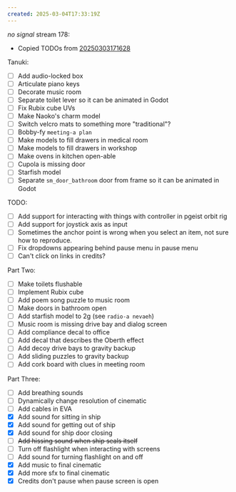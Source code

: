 ```yaml
---
created: 2025-03-04T17:33:19Z
---
```


_no signal_ stream 178:
- Copied TODOs from [20250303171628](20250303171628.md)

Tanuki:
- [ ] Add audio-locked box
- [ ] Articulate piano keys
- [ ] Decorate music room
- [ ] Separate toilet lever so it can be animated in Godot
- [ ] Fix Rubix cube UVs
- [ ] Make Naoko's charm model
- [ ] Switch velcro mats to something more "traditional"?
- [ ] Bobby-fy `meeting-a plan`
- [ ] Make models to fill drawers in medical room
- [ ] Make models to fill drawers in workshop
- [ ] Make ovens in kitchen open-able
- [ ] Cupola is missing door
- [ ] Starfish model
- [ ] Separate `sm_door_bathroom` door from frame so it can be animated in Godot

TODO:
- [ ] Add support for interacting with things with controller in pgeist orbit rig
- [ ] Add support for joystick axis as input
- [ ] Sometimes the anchor point is wrong when you select an item, not sure how to reproduce.
- [ ] Fix dropdowns appearing behind pause menu in pause menu
- [ ] Can't click on links in credits?

Part Two:
- [ ] Make toilets flushable
- [ ] Implement Rubix cube
- [ ] Add poem song puzzle to music room
- [ ] Make doors in bathroom open
- [ ] Add starfish model to 2g (see `radio-a nevaeh`)
- [ ] Music room is missing drive bay and dialog screen
- [ ] Add compliance decal to office
- [ ] Add decal that describes the Oberth effect
- [ ] Add decoy drive bays to gravity backup
- [ ] Add sliding puzzles to gravity backup
- [ ] Add cork board with clues in meeting room

Part Three:
- [ ] Add breathing sounds
- [ ] Dynamically change resolution of cinematic
- [ ] Add cables in EVA
- [x] Add sound for sitting in ship
- [x] Add sound for getting out of ship
- [x] Add sound for ship door closing
- [ ] ~~Add hissing sound when ship seals itself~~
- [ ] Turn off flashlight when interacting with screens
- [ ] Add sound for turning flashlight on and off
- [x] Add music to final cinematic
- [x] Add more sfx to final cinematic
- [x] Credits don't pause when pause screen is open
